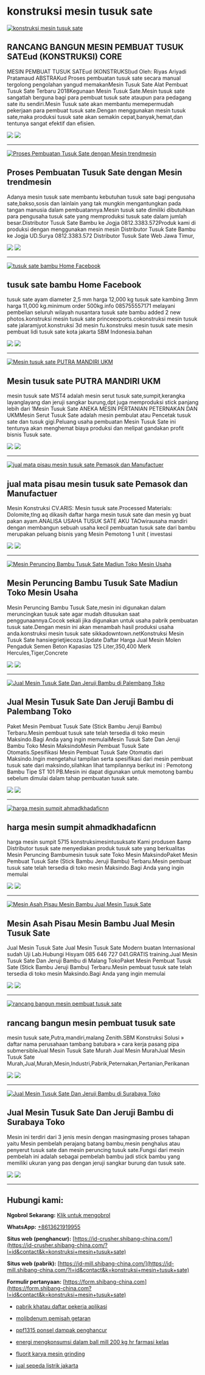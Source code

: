 # konstruksi mesin tusuk sate

<a href="https://swt.shibang-china.com/?l=id&img&k=konstruksi+mesin+tusuk+sate" target="_blank">![konstruksi mesin tusuk sate](http://static.shibang-china.com/all-800x300/1355.jpg)</a>

## RANCANG BANGUN MESIN PEMBUAT TUSUK SATEud (KONSTRUKSI) CORE
MESIN PEMBUAT TUSUK SATEud (KONSTRUKSI)ud Oleh: Riyas Ariyadi Pratamaud ABSTRAKud Proses pembuatan tusuk sate secara manual tergolong pengolahan yangud memakanMesin Tusuk Sate Alat Pembuat Tusuk Sate Terbaru 2018Kegunaan Mesin Tusuk Sate.Mesin tusuk sate sangatlah berguna bagi para pembuat tusuk sate ataupun para pedagang sate itu sendiri.Mesin Tusuk sate akan membantu memepermudah pekerjaan para pembuat tusuk sate.Dengan menggunakan mesin tusuk sate,maka produksi tusuk sate akan semakin cepat,banyak,hemat,dan tentunya sangat efektif dan efisien.


<a href="https://whatsapp.shibangsoft.com/WhatsApp.php" target="_blank" title="WhatsApp">![](http://static.shibang-china.com/icon/whatsapp.png)</a> <a href="https://swt.shibang-china.com/?l=id&icon&k=konstruksi+mesin+tusuk+sate" target="_blank">![](http://static.shibang-china.com/icon/chat-id.png)</a>

---

<a href="https://swt.shibang-china.com/?l=id&img&k=konstruksi+mesin+tusuk+sate" target="_blank">![Proses Pembuatan Tusuk Sate dengan Mesin trendmesin](http://static.shibang-china.com/all-800x300/14.jpg)</a>

## Proses Pembuatan Tusuk Sate dengan Mesin trendmesin
Adanya mesin tusuk sate membantu kebutuhan tusuk sate bagi pengusaha sate,bakso,sosis dan lainlain yang tak mungkin mengantungkan pada tangan manusia dalam pembuatannya.Mesin tusuk sate dimiliki dibutuhkan para pengusaha tusuk sate yang memproduksi tusuk sate dalam jumlah besar.Distributor Tusuk Sate Bambu ke Jogja 0812.3383.572Produk kami di produksi dengan menggunakan mesin mesin Distributor Tusuk Sate Bambu ke Jogja UD.Surya 0812.3383.572 Distributor Tusuk Sate Web Jawa Timur,


<a href="https://whatsapp.shibangsoft.com/WhatsApp.php" target="_blank" title="WhatsApp">![](http://static.shibang-china.com/icon/whatsapp.png)</a> <a href="https://swt.shibang-china.com/?l=id&icon&k=konstruksi+mesin+tusuk+sate" target="_blank">![](http://static.shibang-china.com/icon/chat-id.png)</a>

---

<a href="https://swt.shibang-china.com/?l=id&img&k=konstruksi+mesin+tusuk+sate" target="_blank">![tusuk sate bambu Home Facebook](http://static.shibang-china.com/all-800x300/177.jpg)</a>

## tusuk sate bambu Home Facebook
tusuk sate ayam diameter 2,5 mm harga 12,000 kg tusuk sate kambing 3mm harga 11,000 kg.minimum order 500kg.info 085755557171 melayani pembelian seluruh wilayah nusantara tusuk sate bambu added 2 new photos.konstruksi mesin tusuk sate princeexports.cokonstruksi mesin tusuk sate jalaramjyot.konstruksi 3d mesin fu.konstruksi mesin tusuk sate mesin pembuat lidi tusuk sate kota jakarta SBM Indonesia.bahan


<a href="https://whatsapp.shibangsoft.com/WhatsApp.php" target="_blank" title="WhatsApp">![](http://static.shibang-china.com/icon/whatsapp.png)</a> <a href="https://swt.shibang-china.com/?l=id&icon&k=konstruksi+mesin+tusuk+sate" target="_blank">![](http://static.shibang-china.com/icon/chat-id.png)</a>

---

<a href="https://swt.shibang-china.com/?l=id&img&k=konstruksi+mesin+tusuk+sate" target="_blank">![Mesin tusuk sate PUTRA MANDIRI UKM](http://static.shibang-china.com/all-800x300/605.jpg)</a>

## Mesin tusuk sate PUTRA MANDIRI UKM
mesin tusuk sate MST4 adalah mesin serut tusuk sate,sumpit,kerangka layanglayang dan jeruji sangkar burung,dpt juga memproduksi stick panjang lebih dari 1Mesin Tusuk Sate ANEKA MESIN PERTANIAN PETERNAKAN DAN UKMMesin Serut Tusuk Sate adalah mesin pembulat atau Pencetak tusuk sate dan tusuk gigi.Peluang usaha pembuatan Mesin Tusuk Sate ini tentunya akan menghemat biaya produksi dan melipat gandakan profit bisnis Tusuk sate.


<a href="https://whatsapp.shibangsoft.com/WhatsApp.php" target="_blank" title="WhatsApp">![](http://static.shibang-china.com/icon/whatsapp.png)</a> <a href="https://swt.shibang-china.com/?l=id&icon&k=konstruksi+mesin+tusuk+sate" target="_blank">![](http://static.shibang-china.com/icon/chat-id.png)</a>

---

<a href="https://swt.shibang-china.com/?l=id&img&k=konstruksi+mesin+tusuk+sate" target="_blank">![jual mata pisau mesin tusuk sate Pemasok dan Manufactuer](http://static.shibang-china.com/all-800x300/1377.jpg)</a>

## jual mata pisau mesin tusuk sate Pemasok dan Manufactuer
Mesin Konstruksi CV.ARIS: Mesin tusuk sate.Processed Materials: Dolomite,tlng aq dikasih daftar harga mesin tusuk sate dan mesin yg buat pakan ayam.ANALISA USAHA TUSUK SATE AKU TAOwirausaha mandiri dengan membangun sebuah usaha kecil pembuatan tusuk sate dari bambu merupakan peluang bisnis yang Mesin Pemotong 1 unit ( investasi


<a href="https://whatsapp.shibangsoft.com/WhatsApp.php" target="_blank" title="WhatsApp">![](http://static.shibang-china.com/icon/whatsapp.png)</a> <a href="https://swt.shibang-china.com/?l=id&icon&k=konstruksi+mesin+tusuk+sate" target="_blank">![](http://static.shibang-china.com/icon/chat-id.png)</a>

---

<a href="https://swt.shibang-china.com/?l=id&img&k=konstruksi+mesin+tusuk+sate" target="_blank">![Mesin Peruncing Bambu Tusuk Sate Madiun Toko Mesin Usaha](http://static.shibang-china.com/all-800x300/306.jpg)</a>

## Mesin Peruncing Bambu Tusuk Sate Madiun Toko Mesin Usaha
Mesin Peruncing Bambu Tusuk Sate,mesin ini digunakan dalam meruncingkan tusuk sate agar mudah ditusukan saat penggunaannya.Cocok sekali jika digunakan untuk usaha pabrik pembuatan tusuk sate.Dengan mesin ini akan menambah hasil produksi usaha anda.konstruksi mesin tusuk sate sikkadowntown.netKonstruksi Mesin Tusuk Sate hansiegrietjiecoza.Update Daftar Harga Jual Mesin Molen Pengaduk Semen Beton Kapasias 125 Liter,350,400 Merk Hercules,Tiger,Concrete


<a href="https://whatsapp.shibangsoft.com/WhatsApp.php" target="_blank" title="WhatsApp">![](http://static.shibang-china.com/icon/whatsapp.png)</a> <a href="https://swt.shibang-china.com/?l=id&icon&k=konstruksi+mesin+tusuk+sate" target="_blank">![](http://static.shibang-china.com/icon/chat-id.png)</a>

---

<a href="https://swt.shibang-china.com/?l=id&img&k=konstruksi+mesin+tusuk+sate" target="_blank">![Jual Mesin Tusuk Sate Dan Jeruji Bambu di Palembang Toko](http://static.shibang-china.com/all-800x300/1129.jpg)</a>

## Jual Mesin Tusuk Sate Dan Jeruji Bambu di Palembang Toko
Paket Mesin Pembuat Tusuk Sate (Stick Bambu Jeruji Bambu) Terbaru.Mesin pembuat tusuk sate telah tersedia di toko mesin Maksindo.Bagi Anda yang ingin memulaiMesin Tusuk Sate Dan Jeruji Bambu Toko Mesin MaksindoMesin Pembuat Tusuk Sate Otomatis.Spesifikasi Mesin Pembuat Tusuk Sate Otomatis dari Maksindo.Ingin mengetahui tampilan serta spesifikasi dari mesin pembuat tusuk sate dari maksindo,silahkan lihat tampilannya berikut ini : Pemotong Bambu Tipe ST 101 PB.Mesin ini dapat digunakan untuk memotong bambu sebelum dimulai dalam tahap pembuatan tusuk sate.


<a href="https://whatsapp.shibangsoft.com/WhatsApp.php" target="_blank" title="WhatsApp">![](http://static.shibang-china.com/icon/whatsapp.png)</a> <a href="https://swt.shibang-china.com/?l=id&icon&k=konstruksi+mesin+tusuk+sate" target="_blank">![](http://static.shibang-china.com/icon/chat-id.png)</a>

---

<a href="https://swt.shibang-china.com/?l=id&img&k=konstruksi+mesin+tusuk+sate" target="_blank">![harga mesin sumpit ahmadkhadaficnn](http://static.shibang-china.com/all-800x300/614.jpg)</a>

## harga mesin sumpit ahmadkhadaficnn
harga mesin sumpit 5715 konstruksimesintusuksate Kami produsen &amp Distributor tusuk sate menyediakan produk tusuk sate yang berkualitas Mesin Peruncing Bambumesin tusuk sate Toko Mesin MaksindoPaket Mesin Pembuat Tusuk Sate (Stick Bambu Jeruji Bambu) Terbaru.Mesin pembuat tusuk sate telah tersedia di toko mesin Maksindo.Bagi Anda yang ingin memulai


<a href="https://whatsapp.shibangsoft.com/WhatsApp.php" target="_blank" title="WhatsApp">![](http://static.shibang-china.com/icon/whatsapp.png)</a> <a href="https://swt.shibang-china.com/?l=id&icon&k=konstruksi+mesin+tusuk+sate" target="_blank">![](http://static.shibang-china.com/icon/chat-id.png)</a>

---

<a href="https://swt.shibang-china.com/?l=id&img&k=konstruksi+mesin+tusuk+sate" target="_blank">![Mesin Asah Pisau Mesin Bambu Jual Mesin Tusuk Sate](http://static.shibang-china.com/all-800x300/675.jpg)</a>

## Mesin Asah Pisau Mesin Bambu Jual Mesin Tusuk Sate
Jual Mesin Tusuk Sate Jual Mesin Tusuk Sate Modern buatan Internasional sudah Uji Lab.Hubungi Hisyam 085 646 727 041.GRATIS training.Jual Mesin Tusuk Sate Dan Jeruji Bambu di Malang TokoPaket Mesin Pembuat Tusuk Sate (Stick Bambu Jeruji Bambu) Terbaru.Mesin pembuat tusuk sate telah tersedia di toko mesin Maksindo.Bagi Anda yang ingin memulai


<a href="https://whatsapp.shibangsoft.com/WhatsApp.php" target="_blank" title="WhatsApp">![](http://static.shibang-china.com/icon/whatsapp.png)</a> <a href="https://swt.shibang-china.com/?l=id&icon&k=konstruksi+mesin+tusuk+sate" target="_blank">![](http://static.shibang-china.com/icon/chat-id.png)</a>

---

<a href="https://swt.shibang-china.com/?l=id&img&k=konstruksi+mesin+tusuk+sate" target="_blank">![rancang bangun mesin pembuat tusuk sate](http://static.shibang-china.com/all-800x300/1302.jpg)</a>

## rancang bangun mesin pembuat tusuk sate
mesin tusuk sate,Putra,mandiri,malang Zenith.SBM Konstruksi Solusi » daftar nama perusahaan tambang batubara » cara kerja pasang pipa submersibleJual Mesin Tusuk Sate Murah Jual Mesin MurahJual Mesin Tusuk Sate Murah,Jual,Murah,Mesin,Industri,Pabrik,Peternakan,Pertanian,Perikanan


<a href="https://whatsapp.shibangsoft.com/WhatsApp.php" target="_blank" title="WhatsApp">![](http://static.shibang-china.com/icon/whatsapp.png)</a> <a href="https://swt.shibang-china.com/?l=id&icon&k=konstruksi+mesin+tusuk+sate" target="_blank">![](http://static.shibang-china.com/icon/chat-id.png)</a>

---

<a href="https://swt.shibang-china.com/?l=id&img&k=konstruksi+mesin+tusuk+sate" target="_blank">![Jual Mesin Tusuk Sate Dan Jeruji Bambu di Surabaya Toko](http://static.shibang-china.com/all-800x300/1216.jpg)</a>

## Jual Mesin Tusuk Sate Dan Jeruji Bambu di Surabaya Toko
Mesin ini terdiri dari 3 jenis mesin dengan masingmasing proses tahapan yaitu Mesin pembelah perajang batang bambu,mesin penghalus atau penyerut tusuk sate dan mesin peruncing tusuk sate.Fungsi dari mesin pembelah ini adalah sebagai pembelah bambu jadi stick bambu yang memiliki ukuran yang pas dengan jeruji sangkar burung dan tusuk sate.

<a href="https://whatsapp.shibangsoft.com/WhatsApp.php" target="_blank" title="WhatsApp">![](http://static.shibang-china.com/icon/whatsapp.png)</a> <a href="https://swt.shibang-china.com/?l=id&icon&k=konstruksi+mesin+tusuk+sate" target="_blank">![](http://static.shibang-china.com/icon/chat-id.png)</a>

---
## Hubungi kami:

**Ngobrol Sekarang:** [Klik untuk mengobrol](https://swt.shibang-china.com?l=id&contact&k=konstruksi+mesin+tusuk+sate)

**WhatsApp:**  [+8613621919955](https://whatsapp.shibangsoft.com/WhatsApp.php)

**Situs web (penghancur):** [https://id-crusher.shibang-china.com/](https://id-crusher.shibang-china.com/?l=id&contact&k=konstruksi+mesin+tusuk+sate)

**Situs web (pabrik):** [https://id-mill.shibang-china.com/](https://id-mill.shibang-china.com/?l=id&contact&k=konstruksi+mesin+tusuk+sate)

**Formulir pertanyaan:** [https://form.shibang-china.com](https://form.shibang-china.com?l=id&contact&k=konstruksi+mesin+tusuk+sate)

* [pabrik khatau daftar pekerja aplikasi](../33/pabrik%20khatau%20daftar%20pekerja%20aplikasi.md)

* [molibdenum pemisah getaran](../31/molibdenum%20pemisah%20getaran.md)

* [ppf1315 ponsel dampak penghancur](../40/ppf1315%20ponsel%20dampak%20penghancur.md)

* [energi mengkonsumsi dalam ball mill 200 kg hr farmasi kelas](../33/energi%20mengkonsumsi%20dalam%20ball%20mill%20200%20kg%20hr%20farmasi%20kelas.md)

* [fluorit karya mesin grinding](../35/fluorit%20karya%20mesin%20grinding.md)

* [jual sepeda listrik jakarta](../34/jual%20sepeda%20listrik%20jakarta.md)